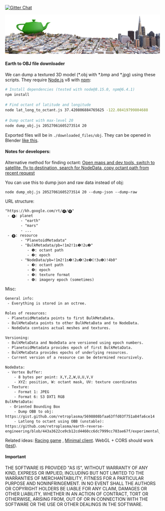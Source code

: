 [![Gitter Chat](https://badges.gitter.im/earth-reverse-engineering/lobby.svg)](https://gitter.im/earth-reverse-engineering/lobby)

![header](header.png "Header image: 37.793647, -122.398938")

#### Earth to OBJ file downloader
We can dump a textured 3D model (*.obj with *.bmp and *.jpg) using these scripts. They require [Node.js](https://nodejs.org/en/) v8 with [npm](https://www.npmjs.com/):
```sh
# Install dependencies (tested with node@8.15.0, npm@6.4.1)
npm install

# Find octant of latitude and longitude
node lat_long_to_octant.js 37.420806884765625 -122.08419799804688

# Dump octant with max-level 20
node dump_obj.js 20527061605273514 20
```
Exported files will be in `./downloaded_files/obj`. They can be opened in Blender [like this](BLENDER.md).

#### Notes for developers:

Alternative method for finding octant: [Open maps and dev tools, switch to satellite, fly to destination, search for NodeData, copy octant path from recent request](how_to_find_octant.jpg)

You can use this to dump json and raw data instead of obj:
```
node dump_obj.js 20527061605273514 20 --dump-json --dump-raw
```

URL structure:
```
"https://kh.google.com/rt/🅐/🅑"
 - 🅐: planet
       - "earth"
       - "mars"
       - ...
 - 🅑: resource
       - "PlanetoidMetadata"
       - "BulkMetadata/pb=!1m2!1s❶!2u❷"
          - ❶: octant path
          - ❷: epoch
       - "NodeData/pb=!1m2!1s❸!2u❹!2e❺(!3u❻)!4b0"
          - ❸: octant path
          - ❹: epoch
          - ❺: texture format
          - ❻: imagery epoch (sometimes)
```

Misc:
```
General info:
 - Everything is stored in an octree.

Roles of resources:
 - PlanetoidMetadata points to first BulkMetaData.
 - BulkMetaData points to other BulkMetaData and to NodeData.
 - NodeData contains actual meshes and textures.

Versioning:
 - BulkMetaData and NodeData are versioned using epoch numbers.
 - PlanetoidMetadata provides epoch of first BulkMetaData.
 - BulkMetaData provides epochs of underlying resources.
 - Current version of a resource can be determined recursively.
 
NodeData:
 - Vertex Buffer:
    - 8 bytes per point: X,Y,Z,W,U,U,V,V
    - XYZ: position, W: octant mask, UV: texture coordinates
 - Texture:
    - Format 1: JPEG
    - Format 6: S3 DXT1 RGB
BulkMetaData:
  - Oriented Bounding Box
    - Dump OBB to obj: https://gist.github.com/retroplasma/5698808bfaa63ffd03f751a84fa6ce14
    - Latlong to octant using OBB (unstable): https://github.com/retroplasma/earth-reverse-engineering/blob/443a3622ce9cb12cd4460cc6dc7999cc703ae67f/experimental_latlong_to_octant.js
```

Related ideas: [Racing game](https://www.reddit.com/r/Showerthoughts/comments/aex25s/race_car_video_games_could_be_amazing_if_they/) , [Minimal client](https://github.com/kaylathedev/google-maps-3d-client). WebGL + CORS should work ([test](https://retroplasma.github.io/get_planetoid_metadata.html)).

#### Important
THE SOFTWARE IS PROVIDED "AS IS", WITHOUT WARRANTY OF ANY KIND, EXPRESS OR IMPLIED, INCLUDING BUT NOT LIMITED TO THE WARRANTIES OF MERCHANTABILITY, FITNESS FOR A PARTICULAR PURPOSE AND NONINFRINGEMENT. IN NO EVENT SHALL THE AUTHORS OR COPYRIGHT HOLDERS BE LIABLE FOR ANY CLAIM, DAMAGES OR OTHER LIABILITY, WHETHER IN AN ACTION OF CONTRACT, TORT OR OTHERWISE, ARISING FROM, OUT OF OR IN CONNECTION WITH THE SOFTWARE OR THE USE OR OTHER DEALINGS IN THE SOFTWARE.
